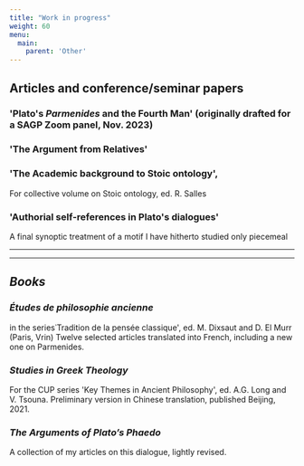 ```yaml
---
title: "Work in progress"
weight: 60
menu:
  main:
    parent: 'Other'
---
```


## Articles and conference/seminar papers

### 'Plato's _Parmenides_ and the Fourth Man' (originally drafted for a SAGP Zoom panel, Nov. 2023)

### 'The Argument from Relatives'

### 'The Academic background to Stoic ontology', 
For collective volume on Stoic ontology, ed. R. Salles

### 'Authorial self-references in Plato's dialogues'
A final synoptic treatment of a motif I have hitherto studied only piecemeal


__________________
__________________
## *Books*

### _Études de philosophie ancienne_ 
in the series᾽Tradition de la pensée classique', ed. M. Dixsaut and D. El Murr (Paris, Vrin)
Twelve selected articles translated into French, including a new one on Parmenides.

### _Studies in Greek Theology_
For the CUP series 'Key Themes in Ancient Philosophy', ed. A.G. Long and V. Tsouna. Preliminary version in Chinese translation, published  Beijing, 2021.

### _The Arguments of Plato’s Phaedo_
A collection of my articles on this dialogue, lightly revised.
